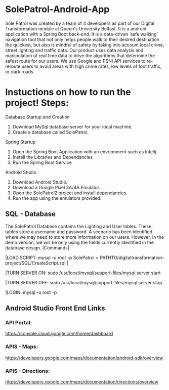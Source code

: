 # SolePatrol-Android-App
Sole Patrol was created by a team of 4 developers as part of our Digital Transformation module at Queen's University Belfast. It is a android application with a Spring Boot back-end. It is a data-driven ‘safe walking’ navigation tool that not only helps people walk to their desired destination the quickest, but also is mindful of safety by taking into account local crime, street lighting and traffic data. Our product uses data analysis and manipulation of real time data to drive the algorithms that determine the safest route for our users. We use Google and PSNI API services to re-reroute users to avoid areas with high crime rates, low levels of foot traffic, or dark roads.

# Instuctions on how to run the project! Steps: 
Database Startup and Creation
1. Download MySql database server for your local machine. 
2. Create a database called SolePatrol. 

Spring Startup 
1. Open the Spring Boot Application with an envrionment such as Intellj. 
2. Install the Libraries and Dependancies 
3. Run the Spring Boot Service 

Android Studio
1. Download Android Studio. 
2. Download a Google Pixel 3A/4A Emulator. 
3. Open the SolePatrol2 project and install dependancies.
4. Run the app using the emulators provided. 


## SQL - Database
The SolePatrol Database contains the Lighting and User tables. These tables store a username and password. A scenario has been identified where we may need to store more information on our users. However, in the demo version, we will be only using the fields currently identified in the database design.
|Commands|

|LOAD SCRIPT: mysql -u root -p SolePatrol < PATHTO/digitaltransformation-project/SQL/CreateScript.sql  |

|TURN SERVER ON: sudo /usr/local/mysql/support-files/mysql.server start

|TURN SERVER OFF: sudo /usr/local/mysql/support-files/mysql.server stop

|LOGIN: mysql -u root -p

## Android Studio Front End Links 
### API Portal: 
https://console.cloud.google.com/home/dashboard
### APIS - Maps: 
https://developers.google.com/maps/documentation/android-sdk/overview 
### APIS - Directions: 
https://developers.google.com/maps/documentation/directions/overview 
